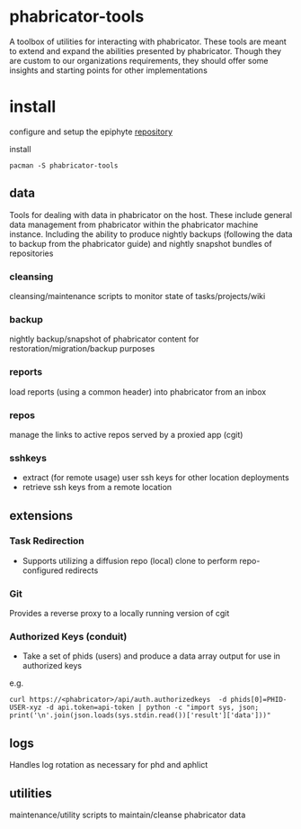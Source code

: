 phabricator-tools
===
A toolbox of utilities for interacting with phabricator. These tools are meant to extend and expand the abilities presented by phabricator. Though they are custom to our organizations requirements, they should offer some insights and starting points for other implementations

# install

configure and setup the epiphyte [repository](https://github.com/epiphyte/repository)

install
```
pacman -S phabricator-tools
```

## data
Tools for dealing with data in phabricator on the host. These include general data management from phabricator within the phabricator machine instance. Including the ability to produce nightly backups (following the data to backup from the phabricator guide) and nightly snapshot bundles of repositories

### cleansing

cleansing/maintenance scripts to monitor state of tasks/projects/wiki

### backup

nightly backup/snapshot of phabricator content for restoration/migration/backup purposes

### reports

load reports (using a common header) into phabricator from an inbox

### repos

manage the links to active repos served by a proxied app (cgit)

### sshkeys

* extract (for remote usage) user ssh keys for other location deployments
* retrieve ssh keys from a remote location

## extensions

### Task Redirection

* Supports utilizing a diffusion repo (local) clone to perform repo-configured redirects

### Git

Provides a reverse proxy to a locally running version of cgit

### Authorized Keys (conduit)

* Take a set of phids (users) and produce a data array output for use in authorized keys

e.g.
```
curl https://<phabricator>/api/auth.authorizedkeys  -d phids[0]=PHID-USER-xyz -d api.token=api-token | python -c "import sys, json; print('\n'.join(json.loads(sys.stdin.read())['result']['data']))"
```

## logs

Handles log rotation as necessary for phd and aphlict

## utilities

maintenance/utility scripts to maintain/cleanse phabricator data
